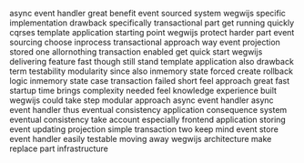 async event handler great benefit event sourced system wegwijs specific implementation drawback specifically transactional part get running quickly cqrses template application starting point wegwijs protect harder part event sourcing choose inprocess transactional approach way event projection stored one allornothing transaction enabled get quick start wegwijs delivering feature fast though still stand template application also drawback term testability modularity since also inmemory state forced create rollback logic inmemory state case transaction failed short feel approach great fast startup time brings complexity needed feel knowledge experience built wegwijs could take step modular approach async event handler async event handler thus eventual consistency application consequence system eventual consistency take account especially frontend application storing event updating projection simple transaction two keep mind event store event handler easily testable moving away wegwijs architecture make replace part infrastructure
